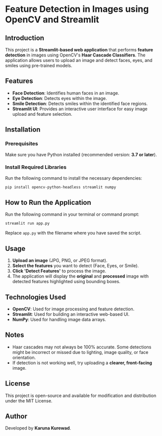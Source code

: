 # Feature Detection in Images using OpenCV and Streamlit

## Introduction
This project is a **Streamlit-based web application** that performs **feature detection** in images using OpenCV's **Haar Cascade Classifiers**. The application allows users to upload an image and detect faces, eyes, and smiles using pre-trained models.

## Features
- **Face Detection**: Identifies human faces in an image.
- **Eye Detection**: Detects eyes within the image.
- **Smile Detection**: Detects smiles within the identified face regions.
- **Streamlit UI**: Provides an interactive user interface for easy image upload and feature selection.

## Installation
### Prerequisites
Make sure you have Python installed (recommended version: **3.7 or later**).

### Install Required Libraries
Run the following command to install the necessary dependencies:
```bash
pip install opencv-python-headless streamlit numpy
```

## How to Run the Application
Run the following command in your terminal or command prompt:
```bash
streamlit run app.py
```
Replace `app.py` with the filename where you have saved the script.

## Usage
1. **Upload an image** (JPG, PNG, or JPEG format).
2. **Select the features** you want to detect (Face, Eyes, or Smile).
3. **Click 'Detect Features'** to process the image.
4. The application will display the **original** and **processed** image with detected features highlighted using bounding boxes.

## Technologies Used
- **OpenCV**: Used for image processing and feature detection.
- **Streamlit**: Used for building an interactive web-based UI.
- **NumPy**: Used for handling image data arrays.

## Notes
- Haar cascades may not always be 100% accurate. Some detections might be incorrect or missed due to lighting, image quality, or face orientation.
- If detection is not working well, try uploading a **clearer, front-facing** image.

## License
This project is open-source and available for modification and distribution under the MIT License.

## Author
Developed by **Karuna Kurewad**.

